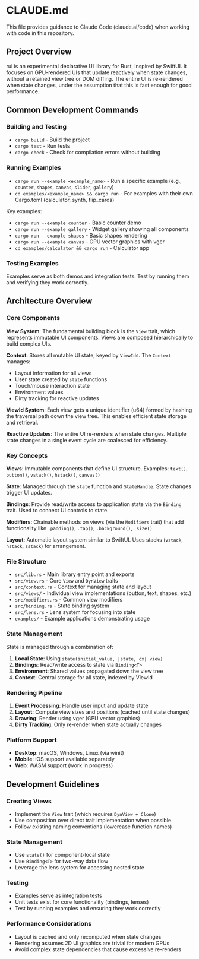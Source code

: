 # CLAUDE.md

This file provides guidance to Claude Code (claude.ai/code) when working with code in this repository.

## Project Overview

rui is an experimental declarative UI library for Rust, inspired by SwiftUI. It focuses on GPU-rendered UIs that update reactively when state changes, without a retained view tree or DOM diffing. The entire UI is re-rendered when state changes, under the assumption that this is fast enough for good performance.

## Common Development Commands

### Building and Testing
- `cargo build` - Build the project
- `cargo test` - Run tests
- `cargo check` - Check for compilation errors without building

### Running Examples
- `cargo run --example <example_name>` - Run a specific example (e.g., `counter`, `shapes`, `canvas`, `slider`, `gallery`)
- `cd examples/<example_name> && cargo run` - For examples with their own Cargo.toml (calculator, synth, flip_cards)

Key examples:
- `cargo run --example counter` - Basic counter demo
- `cargo run --example gallery` - Widget gallery showing all components
- `cargo run --example shapes` - Basic shapes rendering
- `cargo run --example canvas` - GPU vector graphics with vger
- `cd examples/calculator && cargo run` - Calculator app

### Testing Examples
Examples serve as both demos and integration tests. Test by running them and verifying they work correctly.

## Architecture Overview

### Core Components

**View System**: The fundamental building block is the `View` trait, which represents immutable UI components. Views are composed hierarchically to build complex UIs.

**Context**: Stores all mutable UI state, keyed by `ViewId`s. The `Context` manages:
- Layout information for all views
- User state created by `state` functions
- Touch/mouse interaction state
- Environment values
- Dirty tracking for reactive updates

**ViewId System**: Each view gets a unique identifier (u64) formed by hashing the traversal path down the view tree. This enables efficient state storage and retrieval.

**Reactive Updates**: The entire UI re-renders when state changes. Multiple state changes in a single event cycle are coalesced for efficiency.

### Key Concepts

**Views**: Immutable components that define UI structure. Examples: `text()`, `button()`, `vstack()`, `hstack()`, `canvas()`

**State**: Managed through the `state` function and `StateHandle`. State changes trigger UI updates.

**Bindings**: Provide read/write access to application state via the `Binding` trait. Used to connect UI controls to state.

**Modifiers**: Chainable methods on views (via the `Modifiers` trait) that add functionality like `.padding()`, `.tap()`, `.background()`, `.size()`

**Layout**: Automatic layout system similar to SwiftUI. Uses stacks (`vstack`, `hstack`, `zstack`) for arrangement.

### File Structure

- `src/lib.rs` - Main library entry point and exports
- `src/view.rs` - Core `View` and `DynView` traits
- `src/context.rs` - Context for managing state and layout
- `src/views/` - Individual view implementations (button, text, shapes, etc.)
- `src/modifiers.rs` - Common view modifiers
- `src/binding.rs` - State binding system
- `src/lens.rs` - Lens system for focusing into state
- `examples/` - Example applications demonstrating usage

### State Management

State is managed through a combination of:
1. **Local State**: Using `state(initial_value, |state, cx| view)` 
2. **Bindings**: Read/write access to state via `Binding<T>`
3. **Environment**: Shared values propagated down the view tree
4. **Context**: Central storage for all state, indexed by ViewId

### Rendering Pipeline

1. **Event Processing**: Handle user input and update state
2. **Layout**: Compute view sizes and positions (cached until state changes)  
3. **Drawing**: Render using vger (GPU vector graphics)
4. **Dirty Tracking**: Only re-render when state actually changes

### Platform Support

- **Desktop**: macOS, Windows, Linux (via winit)
- **Mobile**: iOS support available separately
- **Web**: WASM support (work in progress)

## Development Guidelines

### Creating Views
- Implement the `View` trait (which requires `DynView + Clone`)
- Use composition over direct trait implementation when possible
- Follow existing naming conventions (lowercase function names)

### State Management
- Use `state()` for component-local state
- Use `Binding<T>` for two-way data flow
- Leverage the lens system for accessing nested state

### Testing
- Examples serve as integration tests
- Unit tests exist for core functionality (bindings, lenses)
- Test by running examples and ensuring they work correctly

### Performance Considerations
- Layout is cached and only recomputed when state changes
- Rendering assumes 2D UI graphics are trivial for modern GPUs
- Avoid complex state dependencies that cause excessive re-renders